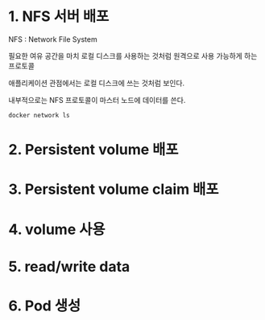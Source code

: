 # 1. NFS 서버 배포

NFS : Network File System

필요한 여유 공간을 마치 로컬 디스크를 사용하는 것처럼 원격으로 사용 가능하게 하는 프로토콜

애플리케이션 관점에서는 로컬 디스크에 쓰는 것처럼 보인다.

내부적으로는 NFS 프로토콜이 마스터 노드에 데이터를 쓴다.

```
docker network ls
```

# 2. Persistent volume 배포

# 3. Persistent volume claim 배포

# 4. volume 사용

# 5. read/write data

# 6. Pod 생성

